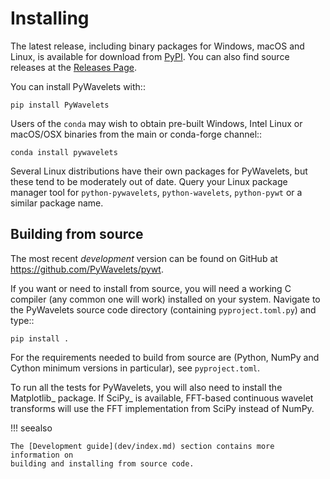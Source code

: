 # Installing

The latest release, including binary packages for Windows, macOS and Linux,
is available for download from [PyPI](http://pypi.python.org/pypi/PyWavelets/).
You can also find source releases at the [Releases Page](https://github.com/PyWavelets/pywt/releases).

You can install PyWavelets with::

```
pip install PyWavelets
```

Users of the `conda` may wish to obtain pre-built Windows, Intel Linux or
macOS/OSX binaries from the main or conda-forge channel::

```
conda install pywavelets
```

Several Linux distributions have their own packages for PyWavelets, but these
tend to be moderately out of date.  Query your Linux package manager tool for
`python-pywavelets`, `python-wavelets`, `python-pywt` or a similar
package name.


## Building from source

The most recent _development_ version can be found on GitHub at
https://github.com/PyWavelets/pywt.

If you want or need to install from source, you will need a working C compiler
(any common one will work) installed on your system.  Navigate to the
PyWavelets source code directory (containing `pyproject.toml.py`) and type::

```
pip install .
```

For the requirements needed to build from source are (Python, NumPy and Cython
minimum versions in particular), see `pyproject.toml`.

To run all the tests for PyWavelets, you will also need to install the
Matplotlib_ package. If SciPy_ is available, FFT-based continuous wavelet
transforms will use the FFT implementation from SciPy instead of NumPy.

!!! seealso

    The [Development guide](dev/index.md) section contains more information on
    building and installing from source code.
